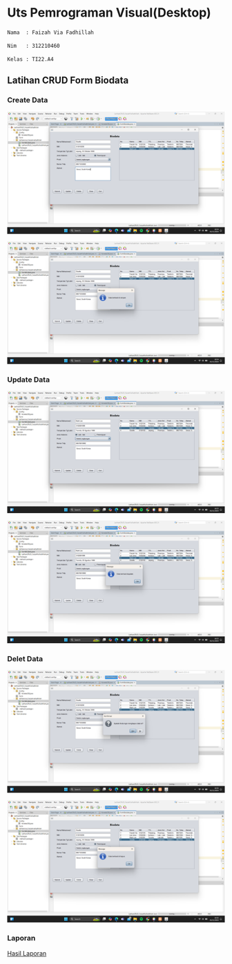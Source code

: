 # Uts Pemrograman Visual(Desktop)

`Nama  : Faizah Via Fadhillah`

`Nim   : 312210460`

`Kelas : TI22.A4`

## Latihan CRUD Form Biodata

### Create Data

![img.1](gambar/1.png)

![img.2](gambar/2.png)

### Update Data

![img.3](gambar/3.png)

![img.4](gambar/4.png)

### Delet Data

![img.5](gambar/5.png)

![img.6](gambar/6.png)

### Laporan

[Hasil Laporan](https://github.com/FaizahviaFadhillah/Uts_PemrogramanVisual/FaizahViaFadhillah_LaporanUTS.pdf)
